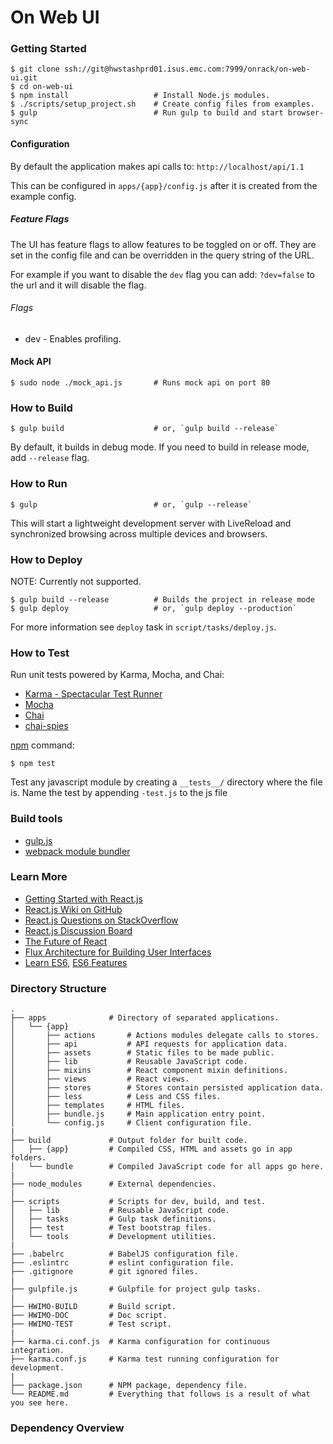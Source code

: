 # On Web UI

### Getting Started

```shell
$ git clone ssh://git@hwstashprd01.isus.emc.com:7999/onrack/on-web-ui.git
$ cd on-web-ui
$ npm install                   # Install Node.js modules.
$ ./scripts/setup_project.sh    # Create config files from examples.
$ gulp                          # Run gulp to build and start browser-sync
```

#### Configuration

By default the application makes api calls to: `http://localhost/api/1.1`

This can be configured in `apps/{app}/config.js` after it is created from the example config.

##### Feature Flags

The UI has feature flags to allow features to be toggled on or off. They are set in the config file and can be overridden in the query string of the URL.

For example if you want to disable the `dev` flag you can add: `?dev=false` to the url and it will disable the flag.

###### Flags

  * dev - Enables profiling.

#### Mock API

```shell
$ sudo node ./mock_api.js       # Runs mock api on port 80
```

### How to Build

```shell
$ gulp build                    # or, `gulp build --release`
```

By default, it builds in debug mode. If you need to build in release mode, add
`--release` flag.

### How to Run

```shell
$ gulp                          # or, `gulp --release`
```

This will start a lightweight development server with LiveReload and
synchronized browsing across multiple devices and browsers.

### How to Deploy

NOTE: Currently not supported.

```shell
$ gulp build --release          # Builds the project in release mode
$ gulp deploy                   # or, `gulp deploy --production`
```

For more information see `deploy` task in `script/tasks/deploy.js`.

### How to Test

Run unit tests powered by Karma, Mocha, and Chai:
  * [Karma - Spectacular Test Runner](http://karma-runner.github.io/)
  * [Mocha](http://mochajs.org/)
  * [Chai](http://chaijs.com/)
  * [chai-spies](https://github.com/chaijs/chai-spies)


[npm](https://www.npmjs.org/doc/misc/npm-scripts.html) command:

```shell
$ npm test
```

Test any javascript module by creating a `__tests__/` directory where
the file is. Name the test by appending `-test.js` to the js file

### Build tools
 * [gulp.js](http://gulpjs.com/)
 * [webpack module bundler](http://webpack.github.io/)

### Learn More
 * [Getting Started with React.js](http://facebook.github.io/react/)
 * [React.js Wiki on GitHub](https://github.com/facebook/react/wiki)
 * [React.js Questions on StackOverflow](http://stackoverflow.com/questions/tagged/reactjs)
 * [React.js Discussion Board](https://groups.google.com/forum/#!forum/reactjs)
 * [The Future of React](https://github.com/reactjs/react-future)
 * [Flux Architecture for Building User Interfaces](http://facebook.github.io/flux/)
 * [Learn ES6](https://babeljs.io/docs/learn-es6/), [ES6 Features](https://github.com/lukehoban/es6features#readme)

### Directory Structure

```
.
├── apps              # Directory of separated applications.
│   └── {app}
│       ├── actions       # Actions modules delegate calls to stores.
│       ├── api           # API requests for application data.
│       ├── assets        # Static files to be made public.
│       ├── lib           # Reusable JavaScript code.
│       ├── mixins        # React component mixin definitions.
│       ├── views         # React views.
│       ├── stores        # Stores contain persisted application data.
│       ├── less          # Less and CSS files.
│       ├── templates     # HTML files.
│       ├── bundle.js     # Main application entry point.
│       └── config.js     # Client configuration file.
|
├── build             # Output folder for built code.
│   ├── {app}         # Compiled CSS, HTML and assets go in app folders.
│   └── bundle        # Compiled JavaScript code for all apps go here.
|
├── node_modules      # External dependencies.
|
├── scripts           # Scripts for dev, build, and test.
│   ├── lib           # Reusable JavaScript code.
│   ├── tasks         # Gulp task definitions.
│   ├── test          # Test bootstrap files.
│   └── tools         # Development utilities.
|
├── .babelrc          # BabelJS configuration file.
├── .eslintrc         # eslint configuration file.
├── .gitignore        # git ignored files.
|
├── gulpfile.js       # Gulpfile for project gulp tasks.
|
├── HWIMO-BUILD       # Build script.
├── HWIMO-DOC         # Doc script.
├── HWIMO-TEST        # Test script.
|
├── karma.ci.conf.js  # Karma configuration for continuous integration.
├── karma.conf.js     # Karma test running configuration for development.
|
├── package.json      # NPM package, dependency file.
└── README.md         # Everything that follows is a result of what you see here.
```

### Dependency Overview
